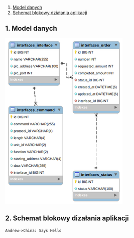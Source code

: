 1. [ Model danych ]( #model )
2. [ Schemat blokowy działania aplikacji ]( #schemat )

<a name="model"></a>
## 1. Model danych

![Model danych](readme_images/scheme.png)

<a name="model"></a>
## 2. Schemat blokowy dizałania aplikacji

```sequence {theme="hand"}
Andrew->China: Says Hello
```